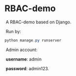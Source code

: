 # RBAC-demo

​	A RBAC-demo based on Django.

​	 Run by:

```powershell
python manage.py runserver
```

​	Admin account:

​	**username**: admin

​	**password**: admin123.





